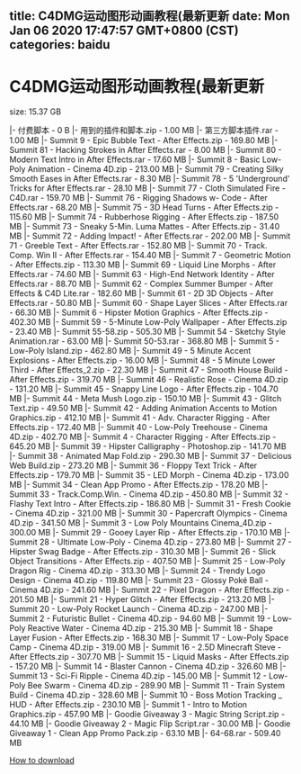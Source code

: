 
title: C4DMG运动图形动画教程(最新更新
date: Mon Jan 06 2020 17:47:57 GMT+0800 (CST)    
categories: baidu
---

# C4DMG运动图形动画教程(最新更新
size: 15.37 GB
 
 
|- 付费脚本 - 0 B
|- 用到的插件和脚本.zip - 1.00 MB
|- 第三方脚本插件.rar - 1.00 MB
|- Summit 9 - Epic Bubble Text - After Effects.zip - 169.80 MB
|- Summit 81 - Hacking Strokes in After Effects.rar - 8.00 MB
|- Summit 80 - Modern Text Intro in After Effects.rar - 17.60 MB
|- Summit 8 - Basic Low-Poly Animation - Cinema 4D.zip - 213.00 MB
|- Summit 79 - Creating Silky Smooth Eases in After Effects.rar - 8.30 MB
|- Summit 78 - 5 'Underground' Tricks for After Effects.rar - 28.10 MB
|- Summit 77 - Cloth Simulated Fire - C4D.rar - 159.70 MB
|- Summit 76 - Rigging Shadows w- Code - After Effects.rar - 68.20 MB
|- Summit 75 - 3D Head Turns - After Effects.zip - 115.60 MB
|- Summit 74 - Rubberhose Rigging - After Effects.zip - 187.50 MB
|- Summit 73 - Sneaky 5-Min. Luma Mattes - After Effects.zip - 31.40 MB
|- Summit 72 - Adding Impact! - After Effects.rar - 202.00 MB
|- Summit 71 - Greeble Text - After Effects.rar - 152.80 MB
|- Summit 70 - Track. Comp. Win II - After Effects.rar - 154.40 MB
|- Summit 7 - Geometric Motion - After Effects.zip - 113.30 MB
|- Summit 69 - Liquid Line Morphs - After Effects.rar - 74.60 MB
|- Summit 63 - High-End Network Identity - After Effects.rar - 88.70 MB
|- Summit 62 - Complex Summer Bumper - After Effects & C4D Lite.rar - 182.60 MB
|- Summit 61 - 2D 3D Objects - After Effects.rar - 50.80 MB
|- Summit 60 - Shape Layer Slices - After Effects.rar - 66.30 MB
|- Summit 6 - Hipster Motion Graphics - After Effects.zip - 402.30 MB
|- Summit 59 - 5-Minute Low-Poly Wallpaper - After Effects.zip - 23.40 MB
|- Summit 55-58.zip - 505.30 MB
|- Summit 54 - Sketchy Style Animation.rar - 63.00 MB
|- Summit 50-53.rar - 368.80 MB
|- Summit 5 - Low-Poly Island.zip - 462.80 MB
|- Summit 49 - 5 Minute Accent Explosions - After Effects.zip - 16.00 MB
|- Summit 48 - 5 Minute Lower Third - After Effects_2.zip - 22.30 MB
|- Summit 47 - Smooth House Build - After Effects.zip - 319.70 MB
|- Summit 46 - Realistic Rose - Cinema 4D.zip - 131.20 MB
|- Summit 45 - Snappy Line Logo - After Effects.zip - 104.70 MB
|- Summit 44 - Meta Mush Logo.zip - 150.10 MB
|- Summit 43 - Glitch Text.zip - 49.50 MB
|- Summit 42 - Adding Animation Accents to Motion Graphics.zip - 412.10 MB
|- Summit 41 - Adv. Character Rigging - After Effects.zip - 172.40 MB
|- Summit 40 - Low-Poly Treehouse - Cinema 4D.zip - 402.70 MB
|- Summit 4 - Character Rigging - After Effects.zip - 645.20 MB
|- Summit 39 - Hipster Calligraphy - Photoshop.zip - 141.70 MB
|- Summit 38 - Animated Map Fold.zip - 290.30 MB
|- Summit 37 - Delicious Web Build.zip - 273.20 MB
|- Summit 36 - Floppy Text Trick - After Effects.zip - 179.70 MB
|- Summit 35 - LED Morph - Cinema 4D.zip - 173.00 MB
|- Summit 34 - Clean App Promo - After Effects.zip - 178.20 MB
|- Summit 33 - Track.Comp.Win. - Cinema 4D.zip - 450.80 MB
|- Summit 32 - Flashy Text Intro - After Effects.zip - 186.80 MB
|- Summit 31 - Fresh Cookie - Cinema 4D.zip - 321.00 MB
|- Summit 30 - Papercraft Olympics - Cinema 4D.zip - 341.50 MB
|- Summit 3 - Low Poly Mountains Cinema_4D.zip - 300.00 MB
|- Summit 29 - Gooey Layer Rip - After Effects.zip - 170.10 MB
|- Summit 28 - Ultimate Low-Poly - Cinema 4D.zip - 273.80 MB
|- Summit 27 - Hipster Swag Badge - After Effects.zip - 310.30 MB
|- Summit 26 - Slick Object Transitions - After Effects.zip - 407.50 MB
|- Summit 25 - Low-Poly Dragon Rig - Cinema 4D.zip - 313.30 MB
|- Summit 24 - Trendy Logo Design - Cinema 4D.zip - 119.80 MB
|- Summit 23 - Glossy Poké Ball - Cinema 4D.zip - 241.60 MB
|- Summit 22 - Pixel Dragon - After Effects.zip - 201.50 MB
|- Summit 21 - Hyper Glitch - After Effects.zip - 213.20 MB
|- Summit 20 - Low-Poly Rocket Launch - Cinema 4D.zip - 247.00 MB
|- Summit 2 - Futuristic Bullet - Cinema 4D.zip - 94.60 MB
|- Summit 19 - Low-Poly Reactive Water - Cinema 4D.zip - 215.30 MB
|- Summit 18 - Shape Layer Fusion - After Effects.zip - 168.30 MB
|- Summit 17 - Low-Poly Space Camp - Cinema 4D.zip - 319.00 MB
|- Summit 16 - 2.5D Minecraft Steve - After Effects.zip - 307.70 MB
|- Summit 15 - Liquid Masks - After Effects.zip - 157.20 MB
|- Summit 14 - Blaster Cannon - Cinema 4D.zip - 326.60 MB
|- Summit 13 - Sci-Fi Ripple - Cinema 4D.zip - 145.00 MB
|- Summit 12 - Low-Poly Bee Swarm - Cinema 4D.zip - 289.90 MB
|- Summit 11 - Train System Build - Cinema 4D.zip - 328.60 MB
|- Summit 10 - Boss Motion Tracking _ HUD - After Effects.zip - 230.10 MB
|- Summit 1 - Intro to Motion Graphics.zip - 457.90 MB
|- Goodie Giveaway 3 - Magic String Script.zip - 44.10 MB
|- Goodie Giveaway 2 - Magic Flip Script.rar - 30.00 MB
|- Goodie Giveaway 1 - Clean App Promo Pack.zip - 63.10 MB
|- 64-68.rar - 509.40 MB

[How to download](https://bpcam.bemobtrk.com/go/2ceec3aa-1ca2-46d6-b9ff-aaa5c184517c?jno=2159)